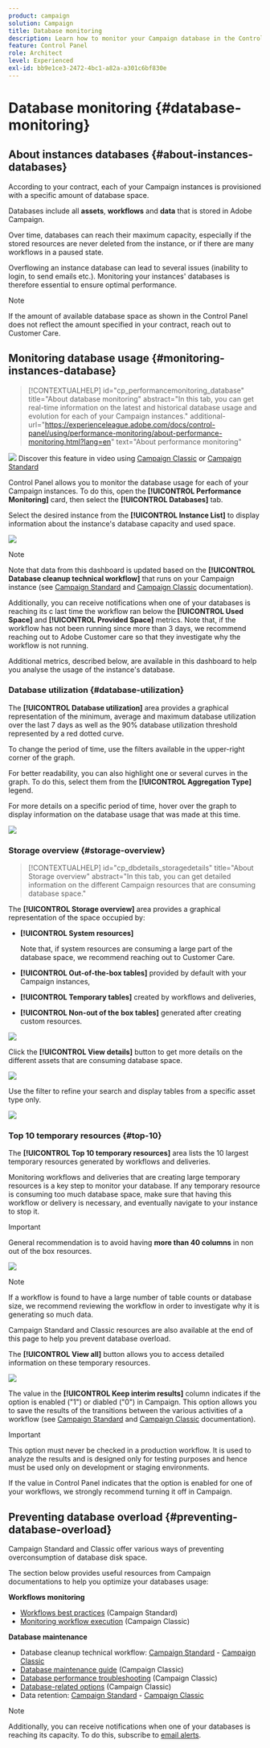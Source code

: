 ```yaml
---
product: campaign
solution: Campaign 
title: Database monitoring
description: Learn how to monitor your Campaign database in the Control Panel
feature: Control Panel
role: Architect
level: Experienced
exl-id: bb9e1ce3-2472-4bc1-a82a-a301c6bf830e
---
```

# Database monitoring {#database-monitoring}

## About instances databases {#about-instances-databases}

According to your contract, each of your Campaign instances is provisioned with a specific amount of database space.

Databases include all **assets**, **workflows** and **data** that is stored in Adobe Campaign.

Over time, databases can reach their maximum capacity, especially if the stored resources are never deleted from the instance, or if there are many workflows in a paused state.

Overflowing an instance database can lead to several issues (inability to login, to send emails etc.). Monitoring your instances' databases is therefore essential to ensure optimal performance.

>[!NOTE]
>
>If the amount of available database space as shown in the Control Panel does not reflect the amount specified in your contract, reach out to Customer Care.

## Monitoring database usage {#monitoring-instances-database}

>[!CONTEXTUALHELP]
>id="cp_performancemonitoring_database"
>title="About database monitoring"
>abstract="In this tab, you can get real-time information on the latest and historical database usage and evolution for each of your Campaign instances."
>additional-url="https://experienceleague.adobe.com/docs/control-panel/using/performance-monitoring/about-performance-monitoring.html?lang=en" text="About performance monitoring"

![](assets/do-not-localize/how-to-video.png) Discover this feature in video using [Campaign Classic](https://experienceleague.adobe.com/docs/campaign-classic-learn/control-panel/performance-monitoring/monitoring-databases.html?lang=en#performance-monitoring) or [Campaign Standard](https://experienceleague.adobe.com/docs/campaign-standard-learn/control-panel/performance-monitoring/monitoring-databases.html?lang=en#performance-monitoring)

Control Panel allows you to monitor the database usage for each of your Campaign instances. To do this, open the **[!UICONTROL Performance Monitoring]** card, then select the **[!UICONTROL Databases]** tab.

Select the desired instance from the **[!UICONTROL Instance List]** to display information about the instance's database capacity and used space.

![](assets/databases_dashboard.png)

>[!NOTE]
>
>Note that data from this dashboard is updated based on the **[!UICONTROL Database cleanup technical workflow]** that runs on your Campaign instance (see [Campaign Standard](https://experienceleague.adobe.com/docs/campaign-standard/using/administrating/application-settings/technical-workflows.html?lang=en#list-of-technical-workflows) and [Campaign Classic](https://experienceleague.adobe.com/docs/campaign-classic/using/monitoring-campaign-classic/data-processing/database-cleanup-workflow.html?lang=en) documentation).
>
>Additionally, you can receive notifications when one of your databases is reaching its c last time the workflow ran below the **[!UICONTROL Used Space]** and **[!UICONTROL Provided Space]** metrics. Note that, if the workflow has not been running since more than 3 days, we recommend reaching out to Adobe Customer care so that they investigate why the workflow is not running.

Additional metrics, described below, are available in this dashboard to help you analyse the usage of the instance's database.

### Database utilization {#database-utilization}

The **[!UICONTROL Database utilization]** area provides a graphical representation of the minimum, average and maximum database utilization over the last 7 days as well as the 90% database utilization threshold represented by a red dotted curve.

To change the period of time, use the filters available in the upper-right corner of the graph.

For better readability, you can also highlight one or several curves in the graph. To do this, select them from the  **[!UICONTROL Aggregation Type]** legend.

For more details on a specific period of time, hover over the graph to display information on the database usage that was made at this time.

![](assets/databases_dashboard_detail.png)

### Storage overview {#storage-overview}

>[!CONTEXTUALHELP]
>id="cp_dbdetails_storagedetails"
>title="About Storage overview"
>abstract="In this tab, you can get detailed information on the different Campaign resources that are consuming database space."

The **[!UICONTROL Storage overview]** area provides a graphical representation of the space occupied by:

* **[!UICONTROL System resources]**

    Note that, if system resources are consuming a large part of the database space, we recommend reaching out to Customer Care.

* **[!UICONTROL Out-of-the-box tables]** provided by default with your Campaign instances,
* **[!UICONTROL Temporary tables]** created by workflows and deliveries,
* **[!UICONTROL Non-out of the box tables]** generated after creating custom resources.

![](assets/database-storage-overview.png)

Click the **[!UICONTROL View details]** button to get more details on the different assets that are consuming database space.

![](assets/database-storage-details.png)

Use the filter to refine your search and display tables from a specific asset type only. 

![](assets/database-storage-overview-filter.png)

### Top 10 temporary resources {#top-10}

The **[!UICONTROL Top 10 temporary resources]** area lists the 10 largest temporary resources generated by workflows and deliveries.

Monitoring workflows and deliveries that are creating large temporary resources is a key step to monitor your database. If any temporary resource is consuming too much database space, make sure that having this workflow or delivery is necessary, and eventually navigate to your instance to stop it.

>[!IMPORTANT]
>
>General recommendation is to avoid having **more than 40 columns** in non out of the box resources.

![](assets/database-top10.png)

>[!NOTE]
>
>If a workflow is found to have a large number of table counts or database size, we recommend reviewing the workflow in order to investigate why it is generating so much data.
>
>Campaign Standard and Classic resources are also available at the end of this page to help you prevent database overload.

The **[!UICONTROL View all]** button allows you to access detailed information on these temporary resources.  

![](assets/database-top10-view.png)

The value in the **[!UICONTROL Keep interim results]** column indicates if the option is enabled ("1") or diabled ("0") in Campaign. This option allows you to save the results of the transitions between the various activities of a workflow (see [Campaign Standard](https://https://experienceleague.adobe.com/docs/campaign-standard/using/managing-processes-and-data/executing-a-workflow/managing-execution-options.html) and [Campaign Classic](https://https://experienceleague.adobe.com/docs/campaign-classic/using/automating-with-workflows/general-operation/workflow-best-practices.html#logs) documentation).

>[!IMPORTANT]
>
>This option must never be checked in a production workflow. It is used to analyze the results and is designed only for testing purposes and hence must be used only on development or staging environments.
>
>If the value in Control Panel indicates that the option is enabled for one of your workflows, we strongly recommend turning it off in Campaign.

## Preventing database overload {#preventing-database-overload}

Campaign Standard and Classic offer various ways of preventing overconsumption of database disk space.

The section below provides useful resources from Campaign documentations to help you optimize your databases usage:

**Workflows monitoring**

* [Workflows best practices](https://https://experienceleague.adobe.com/docs/campaign-standard/using/managing-processes-and-data/workflow-general-operation/best-practices-workflows.html) (Campaign Standard)
* [Monitoring workflow execution](https://experienceleague.adobe.com/docs/campaign-classic/using/automating-with-workflows/monitoring-workflows/monitoring-workflow-execution.html?lang=en) (Campaign Classic)

**Database maintenance**

* Database cleanup technical workflow: [Campaign Standard](https://experienceleague.adobe.com/docs/campaign-standard/using/administrating/application-settings/technical-workflows.html?lang=en#list-of-technical-workflows) - [Campaign Classic](https://experienceleague.adobe.com/docs/campaign-classic/using/monitoring-campaign-classic/data-processing/database-cleanup-workflow.html?lang=en)
* [Database maintenance guide](https://https://experienceleague.adobe.com/docs/campaign-classic/using/monitoring-campaign-classic/database-maintenance/recommendations.html) (Campaign Classic)
* [Database performance troubleshooting](https://experienceleague.adobe.com/docs/campaign-classic/using/monitoring-campaign-classic/troubleshooting-toc/database-issues-toc/database-performances.html) (Campaign Classic)
* [Database-related options](https://experienceleague.adobe.com/docs/campaign-classic/using/installing-campaign-classic/appendices/configuring-campaign-options.html?lang=en#database) (Campaign Classic)
* Data retention: [Campaign Standard](https://experienceleague.adobe.com/docs/campaign-standard/using/administrating/application-settings/data-retention.html?lang=en) - [Campaign Classic](https://experienceleague.adobe.com/docs/campaign-classic/using/configuring-campaign-classic/data-model/data-model-best-practices.html?lang=en#data-retention)

>[!NOTE]
>
>Additionally, you can receive notifications when one of your databases is reaching its capacity. To do this, subscribe to [email alerts](../../performance-monitoring/using/email-alerting.md).
